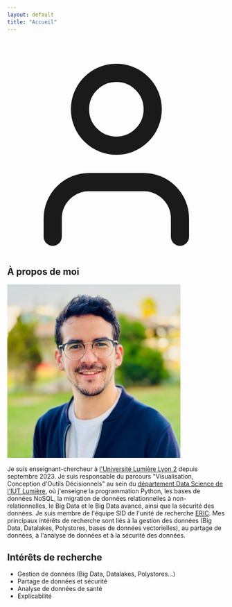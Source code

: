 ```yaml
---
layout: default
title: "Accueil"
---
```


<section id="apropos" class="section-box rounded-3xl p-10 mb-16">
    <h2 class="text-4xl font-bold text-accent mb-8 border-b-2 border-accent pb-4 flex items-center">
        <!-- Icône utilisateur pour la section "À propos" -->
        <svg xmlns="http://www.w3.org/2000/svg" class="h-10 w-10 mr-4 text-accent" viewBox="0 0 24 24" fill="none" stroke="currentColor" stroke-width="2" stroke-linecap="round" stroke-linejoin="round"><path d="M19 21v-2a4 4 0 0 0-4-4H9a4 4 0 0 0-4 4v2"></path><circle cx="12" cy="7" r="4"></circle></svg>
        À propos de moi
    </h2>
    <div class="flex flex-col md:flex-row items-center space-y-8 md:space-y-0 md:space-x-12">
        <div class="md:w-1/4 flex justify-center">
            <!-- Utilisation d'une image de remplacement pour la photo de profil -->
            <img src="../img/juba-agoun.jpg" alt="Photo de profil de Juba Agoun" class="rounded-full border-4 border-gray-700 w-64 h-64 object-cover shadow-2xl">
        </div>
        <div class="md:w-3/4 text-lg leading-relaxed space-y-4">
          <p>
            Je suis enseignant-chercheur à 
            <a href="https://www.univ-lyon2.fr/" target="_blank">l'Université Lumière Lyon 2</a> 
            depuis septembre 2023. Je suis responsable du parcours 
            "Visualisation, Conception d'Outils Décisionnels" au sein du  
            <a href="https://iut.univ-lyon2.fr/formations/but/but-science-des-donnees/" target="_blank">département Data Science de l'IUT Lumière</a>, 
            où j'enseigne la programmation Python, les bases de données NoSQL, la migration de données relationnelles à non-relationnelles, le Big Data et le Big Data avancé, ainsi que la sécurité des données. 
            Je suis membre de l'équipe SID de l'unité de recherche 
            <a href="https://eric.msh-lse.fr/" target="_blank">ERIC</a>. 
            Mes principaux intérêts de recherche sont liés à la gestion des données (Big Data, Datalakes, Polystores, bases de données vectorielles), au partage de données, à l'analyse de données et à la sécurité des données.
          </p>
        </div>
    </div>
</section>

<section id="recherche" class="section-box rounded-3xl p-10 mb-16">
  <h2 class="text-4xl font-bold text-accent mb-8 border-b-2 border-accent pb-4">Intérêts de recherche</h2>
  <ul class="list-disc list-inside">
    <li>Gestion de données (Big Data, Datalakes, Polystores...)</li>
    <li>Partage de données et sécurité</li>
    <li>Analyse de données de santé</li>
    <li>Explicabilité</li>
  </ul>
</section>
